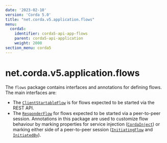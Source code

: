 ```yaml
---
date: '2023-02-10'
version: 'Corda 5.0'
title: "net.corda.v5.application.flows"
menu:
  corda5:
    identifier: corda5-api-app-flows
    parent: corda5-api-application
    weight: 2000
section_menu: corda5
---
```

# net.corda.v5.application.flows
The `flows` package contains interfaces and annotations for defining flows. The main interfaces are:

* The <a href="../../../../../../api-ref/corda/5.0/net/corda/v5/application/flows/ClientStartableFlow.html" target="_blank">`ClientStartableFlow`</a> is for flows expected to be started via the REST API.
* The  <a href="../../../../../../api-ref/corda/5.0/net/corda/v5/application/flows/ResponderFlow.html" target="_blank">`ResponderFlow`</a> for flows expected to be started via a peer-to-peer session. Annotations in this package are used to customize flow behaviour by marking properties for service injection (<a href="../../../../../../api-ref/corda/5.0/net/corda/v5/application/flows/CordaInject.html" target="_blank">`CordaInject`</a>) or marking either side of a peer-to-peer session (<a href="../../../../../../api-ref/corda/5.0/net/corda/v5/application/flows/InitiatingFlow.html" target="_blank">`InitiatingFlow`</a> and <a href="../../../../../../api-ref/corda/5.0/net/corda/v5/application/flows/InitiatedBy.html" target="_blank">`InitiatedBy`</a>).
